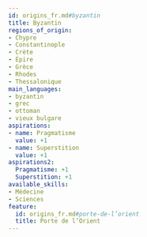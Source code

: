 ```yaml
---
id: origins_fr.md#byzantin
title: Byzantin
regions_of_origin:
- Chypre
- Constantinople
- Crète
- Épire
- Grèce
- Rhodes
- Thessalonique
main_languages:
- byzantin
- grec
- ottoman
- vieux bulgare
aspirations:
- name: Pragmatisme
  value: +1
- name: Superstition
  value: +1
aspirations2:
  Pragmatisme: +1
  Superstition: +1
available_skills:
- Médecine
- Sciences
feature:
  id: origins_fr.md#porte-de-l’orient
  title: Porte de l’Orient
---
```


